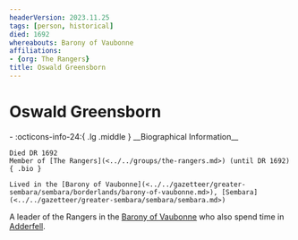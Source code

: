 ```yaml
---
headerVersion: 2023.11.25
tags: [person, historical]
died: 1692
whereabouts: Barony of Vaubonne
affiliations:
- {org: The Rangers}
title: Oswald Greensborn
---
```

# Oswald Greensborn
<div class="grid cards ext-narrow-margin ext-one-column" markdown>
- :octicons-info-24:{ .lg .middle } __Biographical Information__

    Died DR 1692  
    Member of [The Rangers](<../../groups/the-rangers.md>) (until DR 1692)  
    { .bio }

    Lived in the [Barony of Vaubonne](<../../gazetteer/greater-sembara/sembara/borderlands/barony-of-vaubonne.md>), [Sembara](<../../gazetteer/greater-sembara/sembara/sembara.md>)
</div>


A leader of the Rangers in the [Barony of Vaubonne](<../../gazetteer/greater-sembara/sembara/borderlands/barony-of-vaubonne.md>) who also spend time in [Adderfell](<../../gazetteer/greater-sembara/addermarch/adderfell.md>).
